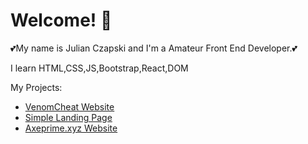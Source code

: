 # Welcome! 👋
💕My name is Julian Czapski and I'm a Amateur Front End Developer.💕

I learn HTML,CSS,JS,Bootstrap,React,DOM

My Projects:
* [VenomCheat Website](https://matterdev.github.io/VenomCheat)
* [Simple Landing Page](https://matterdev.github.io/Minimalist-Landing-Page)
* [Axeprime.xyz Website](https://matterdev.github.io/Axeprime.xyz)
